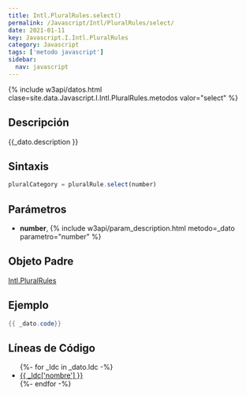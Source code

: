 ```yaml
---
title: Intl.PluralRules.select()
permalink: /Javascript/Intl/PluralRules/select/
date: 2021-01-11
key: Javascript.I.Intl.PluralRules
category: Javascript
tags: ['metodo javascript']
sidebar: 
  nav: javascript
---
```


{% include w3api/datos.html clase=site.data.Javascript.I.Intl.PluralRules.metodos valor="select" %}

## Descripción
{{_dato.description }}

## Sintaxis
~~~javascript
pluralCategory = pluralRule.select(number)
~~~

## Parámetros
* **number**,  {% include w3api/param_description.html metodo=_dato parametro="number" %}

## Objeto Padre
[Intl.PluralRules](/Javascript/Intl/PluralRules/)

## Ejemplo
~~~java
{{ _dato.code}}
~~~

## Líneas de Código
<ul>
{%- for _ldc in _dato.ldc -%}
   <li>
       <a href="{{_ldc['url'] }}">{{ _ldc['nombre'] }}</a>
   </li>
{%- endfor -%}
</ul>
